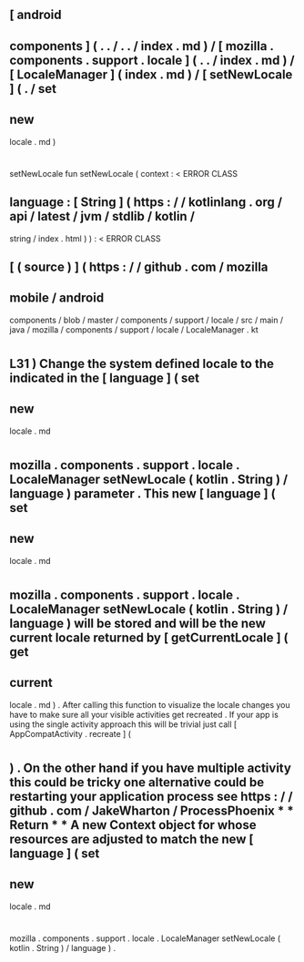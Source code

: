 [
android
-
components
]
(
.
.
/
.
.
/
index
.
md
)
/
[
mozilla
.
components
.
support
.
locale
]
(
.
.
/
index
.
md
)
/
[
LocaleManager
]
(
index
.
md
)
/
[
setNewLocale
]
(
.
/
set
-
new
-
locale
.
md
)
#
setNewLocale
fun
setNewLocale
(
context
:
<
ERROR
CLASS
>
language
:
[
String
]
(
https
:
/
/
kotlinlang
.
org
/
api
/
latest
/
jvm
/
stdlib
/
kotlin
/
-
string
/
index
.
html
)
)
:
<
ERROR
CLASS
>
[
(
source
)
]
(
https
:
/
/
github
.
com
/
mozilla
-
mobile
/
android
-
components
/
blob
/
master
/
components
/
support
/
locale
/
src
/
main
/
java
/
mozilla
/
components
/
support
/
locale
/
LocaleManager
.
kt
#
L31
)
Change
the
system
defined
locale
to
the
indicated
in
the
[
language
]
(
set
-
new
-
locale
.
md
#
mozilla
.
components
.
support
.
locale
.
LocaleManager
setNewLocale
(
kotlin
.
String
)
/
language
)
parameter
.
This
new
[
language
]
(
set
-
new
-
locale
.
md
#
mozilla
.
components
.
support
.
locale
.
LocaleManager
setNewLocale
(
kotlin
.
String
)
/
language
)
will
be
stored
and
will
be
the
new
current
locale
returned
by
[
getCurrentLocale
]
(
get
-
current
-
locale
.
md
)
.
After
calling
this
function
to
visualize
the
locale
changes
you
have
to
make
sure
all
your
visible
activities
get
recreated
.
If
your
app
is
using
the
single
activity
approach
this
will
be
trivial
just
call
[
AppCompatActivity
.
recreate
]
(
#
)
.
On
the
other
hand
if
you
have
multiple
activity
this
could
be
tricky
one
alternative
could
be
restarting
your
application
process
see
https
:
/
/
github
.
com
/
JakeWharton
/
ProcessPhoenix
*
*
Return
*
*
A
new
Context
object
for
whose
resources
are
adjusted
to
match
the
new
[
language
]
(
set
-
new
-
locale
.
md
#
mozilla
.
components
.
support
.
locale
.
LocaleManager
setNewLocale
(
kotlin
.
String
)
/
language
)
.
